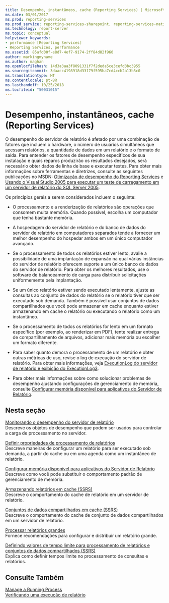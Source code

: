 ```yaml
---
title: Desempenho, instantâneos, cache (Reporting Services) | Microsoft Docs
ms.date: 03/01/2017
ms.prod: reporting-services
ms.prod_service: reporting-services-sharepoint, reporting-services-native
ms.technology: report-server
ms.topic: conceptual
helpviewer_keywords:
- performance [Reporting Services]
- Reporting Services, performance
ms.assetid: 85afd00f-e8d7-4ef7-9174-2ff84d82f960
author: markingmyname
ms.author: maghan
ms.openlocfilehash: 14d3a3aa3f8091331f7f2deda5ce3cefd3bc3955
ms.sourcegitcommit: 3daacc4198918d33179f595ba7cd4ccb2a13b3c0
ms.translationtype: HT
ms.contentlocale: pt-BR
ms.lasthandoff: 10/25/2018
ms.locfileid: "50031015"
---
```

# <a name="performance-snapshots-caching-reporting-services"></a>Desempenho, instantâneos, cache (Reporting Services)
  O desempenho do servidor de relatório é afetado por uma combinação de fatores que incluem o hardware, o número de usuários simultâneos que acessam relatórios, a quantidade de dados em um relatório e o formato de saída. Para entender os fatores de desempenho específicos de sua instalação e quais reparos produzirão os resultados desejados, será necessário obter dados de linha de base e executar testes. Para obter mais informações sobre ferramentas e diretrizes, consulte as seguintes publicações no MSDN: [Otimização de desempenho do Reporting Services](http://blogs.msdn.com/b/sqlcat/archive/2013/10/30/reporting-services-performance-and-optimization.aspx) e [Usando o Visual Studio 2005 para executar um teste de carregamento em um servidor de relatório do SQL Server 2005](https://go.microsoft.com/fwlink/?LinkID=77519).  
  
 Os princípios gerais a serem considerados incluem o seguinte:  
  
-   O processamento e a renderização de relatórios são operações que consomem muita memória. Quando possível, escolha um computador que tenha bastante memória.  
  
-   A hospedagem do servidor de relatório e do banco de dados do servidor de relatório em computadores separados tende a fornecer um melhor desempenho do hospedar ambos em um único computador avançado.  
  
-   Se o processamento de todos os relatórios estiver lento, avalie a possibilidade de uma implantação de expansão na qual várias instâncias do servidor de relatório oferecem suporte a um único banco de dados do servidor de relatório. Para obter os melhores resultados, use o software de balanceamento de carga para distribuir solicitações uniformemente pela implantação.  
  
-   Se um único relatório estiver sendo executado lentamente, ajuste as consultas ao conjunto de dados do relatório se o relatório tiver que ser executado sob demanda. Também é possível usar conjuntos de dados compartilhados que você pode armazenar em cache enquanto estiver armazenando em cache o relatório ou executando o relatório como um instantâneo.  
  
-   Se o processamento de todos os relatórios for lento em um formato específico (por exemplo, ao renderizar em PDF), tente realizar entrega de compartilhamento de arquivos, adicionar mais memória ou escolher um formato diferente.  
  
-   Para saber quanto demora o processamento de um relatório e obter outras métricas de uso, revise o log de execução do servidor de relatório. Para obter mais informações, veja [ExecutionLog do servidor de relatório e exibição do ExecutionLog3](../../reporting-services/report-server/report-server-executionlog-and-the-executionlog3-view.md).  
  
-   Para obter mais informações sobre como solucionar problemas de desempenho ajustando configurações de gerenciamento de memória, consulte [Configurar memória disponível para aplicativos do Servidor de Relatório](../../reporting-services/report-server/configure-available-memory-for-report-server-applications.md).  
  
## <a name="in-this-section"></a>Nesta seção  
 [Monitorando o desempenho do servidor de relatório](../../reporting-services/report-server/monitoring-report-server-performance.md)  
 Descreve os objetos de desempenho que podem ser usados para controlar a carga de processamento no servidor.  
  
 [Definir propriedades de processamento de relatórios](../../reporting-services/report-server/set-report-processing-properties.md)  
 Descreve maneiras de configurar um relatório para ser executado sob demanda, a partir do cache ou em uma agenda como um instantâneo de relatório.  
  
 [Configurar memória disponível para aplicativos do Servidor de Relatório](../../reporting-services/report-server/configure-available-memory-for-report-server-applications.md)  
 Descreve como você pode substituir o comportamento padrão de gerenciamento de memória.  
  
 [Armazenando relatórios em cache &#40;SSRS&#41;](../../reporting-services/report-server/caching-reports-ssrs.md)  
 Descreve o comportamento do cache de relatório em um servidor de relatório.  
  
 [Conjuntos de dados compartilhados em cache &#40;SSRS&#41;](../../reporting-services/report-server/cache-shared-datasets-ssrs.md)  
 Descreve o comportamento do cache de conjunto de dados compartilhados em um servidor de relatório.  
  
 [Processar relatórios grandes](../../reporting-services/report-server/process-large-reports.md)  
 Fornece recomendações para configurar e distribuir um relatório grande.  
  
 [Definindo valores de tempo limite para processamento de relatórios e conjuntos de dados compartilhados &#40;SSRS&#41;](../../reporting-services/report-server/setting-time-out-values-for-report-and-shared-dataset-processing-ssrs.md)  
 Explica como definir tempos limite no processamento de consultas e relatórios.  
  
## <a name="see-also"></a>Consulte Também  
 [Manage a Running Process](../../reporting-services/subscriptions/manage-a-running-process.md)   
 [Verificando uma execução de relatório](../../reporting-services/report-server/verifying-a-report-run.md)  
  
  
